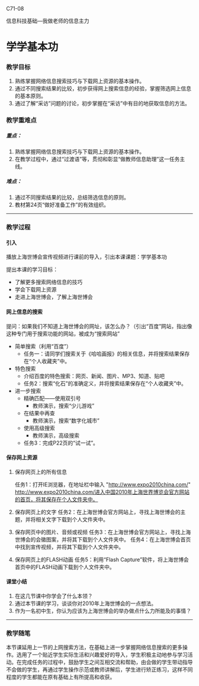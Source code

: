C71-08

信息科技基础—我做老师的信息主力

# 学学基本功

### 教学目标

1. 熟练掌握网络信息搜索技巧与下载网上资源的基本操作。
2. 通过不同搜索结果的比较，初步获得网上搜索信息的经验，掌握筛选网上信息的基本原则。
3. 通过了解“采访”问题的讨论，初步掌握在“采访”中有目的地获取信息的方法。

### 教学重难点

##### 重点：

1. 熟练掌握网络信息搜索技巧与下载网上资源的基本操作。
2. 在教学过程中，通过“过渡语”等，贯彻和彰显“做教师信息助理”这一任务主线。

##### 难点：

1. 通过不同搜索结果的比较，总结筛选信息的原则。
2. 教材第24页“做好准备工作”的有效组织。

------

### 教学过程

#### 引入
播放上海世博会宣传视频进行课前的导入，引出本课课题：学学基本功

提出本课的学习目标：

- 了解更多搜索网络信息的技巧
- 学会下载网上资源
- 走进上海世博会，了解上海世博会

#### 网上信息的搜索
提问：如果我们不知道上海世博会的网址，该怎么办？（引出“百度”网站，指出像这种专门用于搜索功能的网站，被成为“搜索网站”

- 简单搜索（利用“百度”）
	- 任务一：请同学们搜索关于《哈哈画报》的相关信息，并将搜索结果保存在“个人收藏夹”中。
- 特色搜索
	- 介绍百度的特色搜索：网页、新闻、图片、MP3、知道、贴吧
	- 任务2：搜索“化石”的准确定义，并将搜索结果保存在“个人收藏夹”中。
- 进一步搜索
	- 精确匹配——使用双引号
		- 教师演示，搜索“少儿游戏”
	- 在结果中再查
		- 教师演示，搜索“数字化城市”
	- 使用高级搜索
		- 教师演示，高级搜索
	- 任务3：完成P22页的“试一试”。

#### 保存网上资源

1. 保存网页上的所有信息

	任务1：打开IE浏览器，在地址栏中输入 "http://www.expo2010china.com/" http://www.expo2010china.com/进入中国2010年上海世界博览会官方网站的首页，将其保存在个人文件夹中。
	
2. 保存网页上的文字
	任务2：在上海世博会官方网站上，寻找上海世博会的主题，并将相关文字下载到个人文件夹中。
	
3. 保存网页中的图片、音频或视频
	任务3：在上海世博会官方网站上，寻找上海世博会的会徽图案，并将其下载到个人文件夹中。
	任务4：在上海世博会首页中找到宣传视频，并将其下载到个人文件夹中。
	
4. 保存网页上的FLASH动画
	任务5：利用“Flash Capture”软件，将上海世博会首页中的FLASH动画下载到个人文件夹中。

#### 课堂小结

1. 在这几节课中你学会了什么本领？
2. 通过本节课的学习，谈谈你对2010年上海世博会的一点想法。
3. 作为一名初中生，你认为应该为上海世博会的举办做点什么力所能及的事情？

------


### 教学随笔
本节课延用上一节的上网搜索方法，在基础上进一步掌握网络信息搜索的更多操作。选用了一个贴近学生实际生活和兴趣爱好的导入，学生积极主动地参与学习活动。在完成任务的过程中，鼓励学生之间互相交流和帮助，由会做的学生带动指导不会做的学生，再通过学生操作示范或教师讲解后，学生进行矫正练习，这样不同程度的学生都能在原有基础上有所提高和收获。

